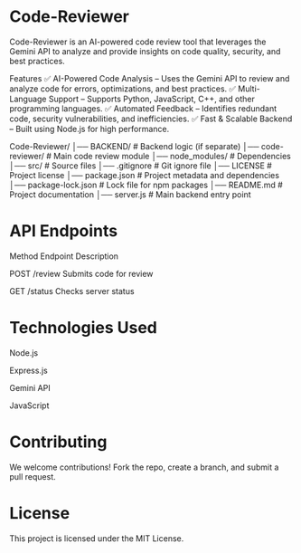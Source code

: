 # Code-Reviewer
Code-Reviewer is an AI-powered code review tool that leverages the Gemini API to analyze and provide insights on code quality, security, and best practices.

Features
✅ AI-Powered Code Analysis – Uses the Gemini API to review and analyze code for errors, optimizations, and best practices.
✅ Multi-Language Support – Supports Python, JavaScript, C++, and other programming languages.
✅ Automated Feedback – Identifies redundant code, security vulnerabilities, and inefficiencies.
✅ Fast & Scalable Backend – Built using Node.js for high performance.

Code-Reviewer/
│── BACKEND/             # Backend logic (if separate)
│── code-reviewer/       # Main code review module
│── node_modules/        # Dependencies
│── src/                 # Source files
│── .gitignore           # Git ignore file
│── LICENSE              # Project license
│── package.json         # Project metadata and dependencies
│── package-lock.json    # Lock file for npm packages
│── README.md            # Project documentation
│── server.js            # Main backend entry point

# API Endpoints

Method	Endpoint	Description
 
POST	/review	Submits code for review

GET	/status	Checks server status

# Technologies Used

Node.js

Express.js

Gemini API

JavaScript

# Contributing

We welcome contributions! Fork the repo, create a branch, and submit a pull request.

# License 

This project is licensed under the MIT License.

